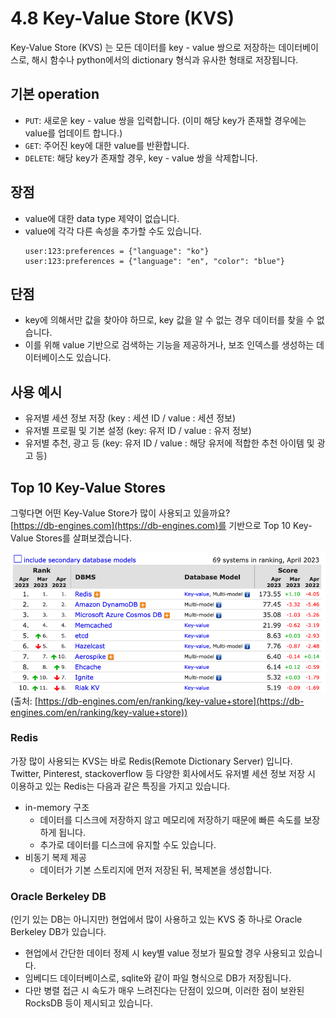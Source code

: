 # 4.8 Key-Value Store (KVS)

Key-Value Store (KVS) 는 모든 데이터를 key - value 쌍으로 저장하는 데이터베이스로, 해시 함수나 python에서의 dictionary 형식과 유사한 형태로 저장됩니다.

## 기본 operation
- `PUT`: 새로운 key - value 쌍을 입력합니다. (이미 해당 key가 존재할 경우에는 value를 업데이트 합니다.)
- `GET`: 주어진 key에 대한 value를 반환합니다.
- `DELETE`: 해당 key가 존재할 경우, key - value 쌍을 삭제합니다.

## 장점
- value에 대한 data type 제약이 없습니다.
- value에 각각 다른 속성을 추가할 수도 있습니다.
    ```
    user:123:preferences = {"language": "ko"}
    user:123:preferences = {"language": "en", "color": "blue"}
    ```
## 단점
- key에 의해서만 값을 찾아야 하므로, key 값을 알 수 없는 경우 데이터를 찾을 수 없습니다.
- 이를 위해 value 기반으로 검색하는 기능을 제공하거나, 보조 인덱스를 생성하는 데이터베이스도 있습니다.

## 사용 예시
- 유저별 세션 정보 저장 (key : 세션 ID / value : 세션 정보)
- 유저별 프로필 및 기본 설정 (key: 유저 ID / value : 유저 정보)
- 유저별 추천, 광고 등 (key: 유저 ID / value : 해당 유저에 적합한 추천 아이템 및 광고 등)

## Top 10 Key-Value Stores

그렇다면 어떤 Key-Value Store가 많이 사용되고 있을까요? 
<br>[https://db-engines.com](https://db-engines.com)를 기반으로 Top 10 Key-Value Stores를 살펴보겠습니다.
    
![kvs_rank](./images/4.2.1_kvs_rank.png)
(출처: [https://db-engines.com/en/ranking/key-value+store](https://db-engines.com/en/ranking/key-value+store))

### Redis
가장 많이 사용되는 KVS는 바로 Redis(Remote Dictionary Server) 입니다.
<br>Twitter, Pinterest, stackoverflow 등 다양한 회사에서도 유저별 세션 정보 저장 시 이용하고 있는 Redis는 다음과 같은 특징을 가지고 있습니다.
- in-memory 구조
    - 데이터를 디스크에 저장하지 않고 메모리에 저장하기 때문에 빠른 속도를 보장하게 됩니다.
    - 추가로 데이터를 디스크에 유지할 수도 있습니다.
- 비동기 복제 제공
    - 데이터가 기본 스토리지에 먼저 저장된 뒤, 복제본을 생성합니다.

### Oracle Berkeley DB
(인기 있는 DB는 아니지만) 현업에서 많이 사용하고 있는 KVS 중 하나로 Oracle Berkeley DB가 있습니다.
- 현업에서 간단한 데이터 정제 시 key별 value 정보가 필요할 경우 사용되고 있습니다.
- 임베디드 데이터베이스로, sqlite와 같이 파일 형식으로 DB가 저장됩니다.
- 다만 병렬 접근 시 속도가 매우 느려진다는 단점이 있으며, 이러한 점이 보완된 RocksDB 등이 제시되고 있습니다.


<script src="https://utteranc.es/client.js"
        repo="Pseudo-Lab/data-engineering-for-everybody"
        issue-term="pathname"
        label="comments"
        theme="preferred-color-scheme"
        crossorigin="anonymous"
        async>
</script>